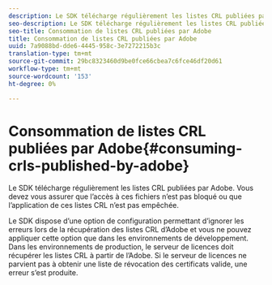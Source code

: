 ```yaml
---
description: Le SDK télécharge régulièrement les listes CRL publiées par Adobe. Vous devez vous assurer que l’accès à ces fichiers n’est pas bloqué ou que l’application de ces listes CRL n’est pas empêchée.
seo-description: Le SDK télécharge régulièrement les listes CRL publiées par Adobe. Vous devez vous assurer que l’accès à ces fichiers n’est pas bloqué ou que l’application de ces listes CRL n’est pas empêchée.
seo-title: Consommation de listes CRL publiées par Adobe
title: Consommation de listes CRL publiées par Adobe
uuid: 7a9088bd-dde6-4445-958c-3e7272215b3c
translation-type: tm+mt
source-git-commit: 29bc8323460d9be0fce66cbea7c6fce46df20d61
workflow-type: tm+mt
source-wordcount: '153'
ht-degree: 0%

---
```



# Consommation de listes CRL publiées par Adobe{#consuming-crls-published-by-adobe}

Le SDK télécharge régulièrement les listes CRL publiées par Adobe. Vous devez vous assurer que l’accès à ces fichiers n’est pas bloqué ou que l’application de ces listes CRL n’est pas empêchée.

Le SDK dispose d’une option de configuration permettant d’ignorer les erreurs lors de la récupération des listes CRL d’Adobe et vous ne pouvez appliquer cette option que dans les environnements de développement. Dans les environnements de production, le serveur de licences doit récupérer les listes CRL à partir de l’Adobe. Si le serveur de licences ne parvient pas à obtenir une liste de révocation des certificats valide, une erreur s’est produite.
